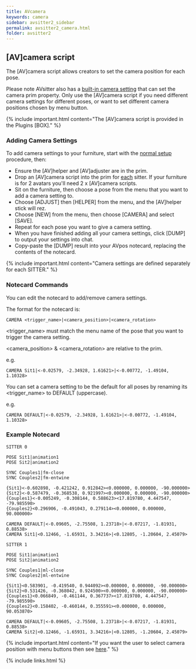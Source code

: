 ```yaml
---
title: AVcamera
keywords: camera
sidebar: avsitter2_sidebar
permalink: avsitter2_camera.html
folder: avsitter2
---
```


## [AV]camera script
The [AV]camera script allows creators to set the camera position for each pose.

Please note AVsitter also has a [built-in camera setting](/avsitter2_home.html#camera) that can set the camera prim property. Only use the [AV]camera script if you need different camera settings for different poses, or want to set different camera positions chosen by menu button.

{% include important.html content="The [AV]camera script is provided in the Plugins [BOX]." %}

### Adding Camera Settings
To add camera settings to your furniture, start with the [normal setup](/avsitter2_home.html#setup) procedure, then:

- Ensure the [AV]helper and [AV]adjuster are in the prim.
- Drop an [AV]camera script into the prim for <ins>each</ins> sitter. If your furniture is for 2 avatars you'll need 2 x [AV]camera scripts.
- Sit on the furniture, then choose a pose from the menu that you want to add a camera setting to.
- Choose [ADJUST] then [HELPER] from the menu, and the [AV]helper stick will rez.
- Choose [NEW] from the menu, then choose [CAMERA] and select [SAVE].
- Repeat for each pose you want to give a camera setting.
- When you have finished adding all your camera settings, click [DUMP] to output your settings into chat.
- Copy-paste the [DUMP] result into your AVpos notecard, replacing the contents of the notecard.

{% include important.html content="Camera settings are defined separately for each SITTER." %}

### Notecard Commands
You can edit the notecard to add/remove camera settings.

The format for the notecard is:

	CAMERA <trigger_name>|<camera_position>|<camera_rotation>

&lt;trigger_name&gt; must match the menu name of the pose that you want to trigger the camera setting.

&lt;camera_position&gt; & &lt;camera_rotation&gt; are relative to the prim.

e.g.

	CAMERA Sit1|<-0.02579, -2.34928, 1.61621>|<-0.00772, -1.49104, 1.10328>

You can set a camera setting to be the default for all poses by renaming its &lt;trigger_name&gt; to DEFAULT (uppercase).

e.g.

	CAMERA DEFAULT|<-0.02579, -2.34928, 1.61621>|<-0.00772, -1.49104, 1.10328>

### Example Notecard

```
SITTER 0

POSE Sit1|animation1
POSE Sit2|animation2

SYNC Couples1|fm-close
SYNC Couples2|fm-entwine

{Sit1}<-0.602898, -0.421242, 0.912842><0.000000, 0.000000, -90.000000>
{Sit2}<-0.587479, -0.368538, 0.921997><0.000000, 0.000000, -90.000000>
{Couples1}<-0.005249, -0.308144, 0.588623><17.819780, 4.447547, -79.985590>
{Couples2}<0.296906, -0.491043, 0.279114><0.000000, 0.000000, 90.000000>

CAMERA DEFAULT|<-0.09605, -2.75508, 1.23718>|<-0.07217, -1.81931, 0.88538>
CAMERA Sit1|<0.12466, -1.65931, 3.34216>|<0.12805, -1.20604, 2.45079>

SITTER 1

POSE Sit1|animation1
POSE Sit2|animation2

SYNC Couples1|ml-close
SYNC Couples2|ml-entwine

{Sit1}<0.583901, -0.419540, 0.944092><0.000000, 0.000000, -90.000000>
{Sit2}<0.531426, -0.368042, 0.924500><0.000000, 0.000000, -90.000000>
{Couples1}<0.066849, -0.461144, 0.367737><17.819780, 4.447547, -79.985590>
{Couples2}<0.158402, -0.460144, 0.355591><0.000000, 0.000000, 90.053870>

CAMERA DEFAULT|<-0.09605, -2.75508, 1.23718>|<-0.07217, -1.81931, 0.88538>
CAMERA Sit2|<0.12466, -1.65931, 3.34216>|<0.12805, -1.20604, 2.45079>
```
{% include important.html content="If you want the user to select camera position with menu buttons then see [here](http://avsitter.com/qa/939)." %}

{% include links.html %}
